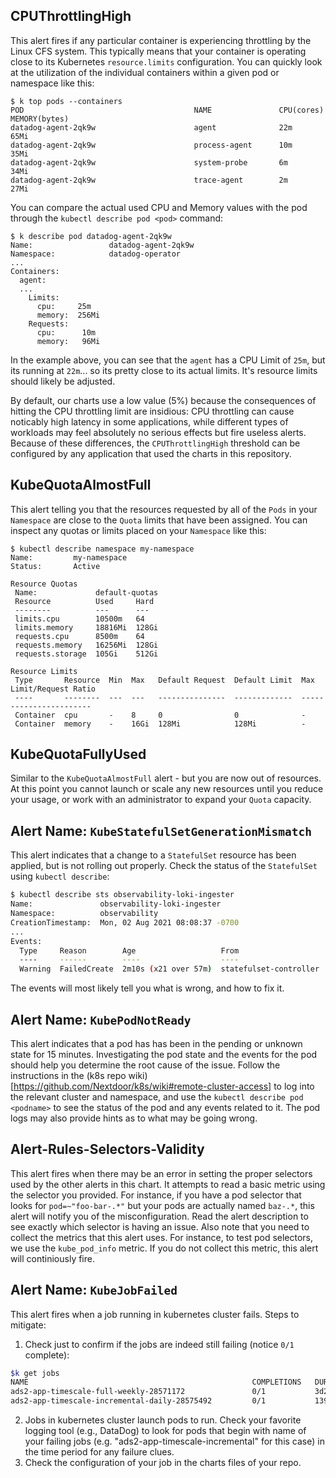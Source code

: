 ## CPUThrottlingHigh

This alert fires if any particular container is experiencing throttling by the
Linux CFS system. This typically means that your container is operating close
to its Kubernetes `resource.limits` configuration. You can quickly look at the
utilization of the individual containers within a given pod or namespace like
this:

    $ k top pods --containers
    POD                                      NAME               CPU(cores)   MEMORY(bytes)
    datadog-agent-2qk9w                      agent              22m          65Mi
    datadog-agent-2qk9w                      process-agent      10m          35Mi
    datadog-agent-2qk9w                      system-probe       6m           34Mi
    datadog-agent-2qk9w                      trace-agent        2m           27Mi

You can compare the actual used CPU and Memory values with the pod through the
`kubectl describe pod <pod>` command:

    $ k describe pod datadog-agent-2qk9w
    Name:                 datadog-agent-2qk9w
    Namespace:            datadog-operator
    ...
    Containers:
      agent:
      ...
        Limits:
          cpu:     25m
          memory:  256Mi
        Requests:
          cpu:      10m
          memory:   96Mi

In the example above, you can see that the `agent` has a CPU Limit of `25m`,
but its running at `22m`... so its pretty close to its actual limits. It's
resource limits should likely be adjusted.

By default, our charts use a low value (5%) because the consequences of hitting
the CPU throttling limit are insidious: CPU throttling can cause noticably high
latency in some applications, while different types of workloads may feel
absolutely no serious effects but fire useless alerts. Because of these
differences, the `CPUThrottlingHigh` threshold can be configured by any
application that used the charts in this repository.

## KubeQuotaAlmostFull

This alert telling you that the resources requested by all of the `Pods` in
your `Namespace` are close to the `Quota` limits that have been assigned. You
can inspect any quotas or limits placed on your `Namespace` like this:

    $ kubectl describe namespace my-namespace
    Name:         my-namespace
    Status:       Active

    Resource Quotas
     Name:             default-quotas
     Resource          Used     Hard
     --------          ---      ---
     limits.cpu        10500m   64
     limits.memory     18816Mi  128Gi
     requests.cpu      8500m    64
     requests.memory   16256Mi  128Gi
     requests.storage  105Gi    512Gi

    Resource Limits
     Type       Resource  Min  Max   Default Request  Default Limit  Max Limit/Request Ratio
     ----       --------  ---  ---   ---------------  -------------  -----------------------
     Container  cpu       -    8     0                0              -
     Container  memory    -    16Gi  128Mi            128Mi          -

## KubeQuotaFullyUsed

Similar to the `KubeQuotaAlmostFull` alert - but you are now out of resources.
At this point you cannot launch or scale any new resources until you reduce
your usage, or work with an administrator to expand your `Quota` capacity.

## Alert Name: `KubeStatefulSetGenerationMismatch`

This alert indicates that a change to a `StatefulSet` resource has been applied, but
is not rolling out properly. Check the status of the `StatefulSet` using `kubectl describe`:

```bash
$ kubectl describe sts observability-loki-ingester
Name:               observability-loki-ingester
Namespace:          observability
CreationTimestamp:  Mon, 02 Aug 2021 08:08:37 -0700
...
Events:
  Type     Reason        Age                   From                    Message
  ----     ------        ----                  ----                    -------
  Warning  FailedCreate  2m10s (x21 over 57m)  statefulset-controller  create Pod observability-loki-ingester-0 in StatefulSet observability-loki-ingester failed error: Pod "observability-loki-ingester-0" is invalid: [spec.containers[0].resources.limits[limit]: Invalid value: "limit": must be a standard resource type or fully qualified, spec.containers[0].resources.limits[limit]: Invalid value: "limit": must be a standard resource for containers, spec.containers[0].resources.requests[limit]: Invalid value: "limit": must be a standard resource type or fully qualified, spec.containers[0].resources.requests[limit]: Invalid value: "limit": must be a standard resource for containers]
```

The events will most likely tell you what is wrong, and how to fix it.

## Alert Name: `KubePodNotReady`

This alert indicates that a pod has has been in the pending or unknown state 
for 15 minutes. Investigating the pod state and the events for the pod should
help you determine the root cause of the issue. Follow the instructions in the
(k8s repo wiki)[https://github.com/Nextdoor/k8s/wiki#remote-cluster-access] to log
into the relevant cluster and namespace, and use the `kubectl describe pod <podname>`
to see the status of the pod and any events related to it. The pod logs may also 
provide hints as to what may be going wrong.

## Alert-Rules-Selectors-Validity

This alert fires when there may be an error in setting the proper selectors used
by the other alerts in this chart. It attempts to read a basic metric using the
selector you provided. For instance, if you have a pod selector that looks for
`pod=~"foo-bar-.*"` but your pods are actually named `baz-.*`, this alert will
notify you of the misconfiguration. Read the alert description to see exactly
which selector is having an issue. Also note that you need to collect the
metrics that this alert uses. For instance, to test pod selectors, we use the
`kube_pod_info` metric. If you do not collect this metric, this alert will
continiously fire.

## Alert Name: `KubeJobFailed`

This alert fires when a job running in kubernetes cluster fails. Steps to mitigate:
1. Check just to confirm if the jobs are indeed still failing (notice `0/1` complete):
```bash
$k get jobs
NAME                                                  COMPLETIONS   DURATION   AGE
ads2-app-timescale-full-weekly-28571172               0/1           3d2h       3d2h
ads2-app-timescale-incremental-daily-28575492         0/1           139m       139m
```
2. Jobs in kubernetes cluster launch pods to run. Check your favorite logging tool 
(e.g., DataDog) to look for pods that begin with name of your failing jobs
(e.g. "ads2-app-timescale-incremental" for this case) in the time period for any failure clues.
3. Check the configuration of your job in the charts files of your repo.